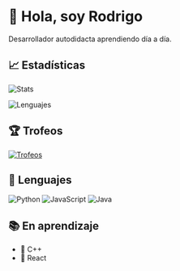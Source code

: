 # 👋 Hola, soy Rodrigo

Desarrollador autodidacta aprendiendo día a día.

## 📈 Estadísticas

![Stats](https://github-readme-stats.vercel.app/api?username=Rodrigo&show_icons=true&theme=tokyonight)

![Lenguajes](https://github-readme-stats.vercel.app/api/top-langs/?username=juan123&layout=compact&theme=tokyonight)

## 🏆 Trofeos

[![Trofeos](https://github-profile-trophy.vercel.app/?username=juan123&theme=tokyonight)](https://github.com/ryo-ma/github-profile-trophy)

## 🚀 Lenguajes

![Python](https://img.shields.io/badge/-Python-3776AB?style=flat&logo=python&logoColor=white)
![JavaScript](https://img.shields.io/badge/-JavaScript-F7DF1E?style=flat&logo=javascript&logoColor=black)
![Java](https://cdn.jsdelivr.net/gh/devicons/devicon/icons/java/java-original.svg)

## 📚 En aprendizaje

- 📌 C++
- 📌 React

